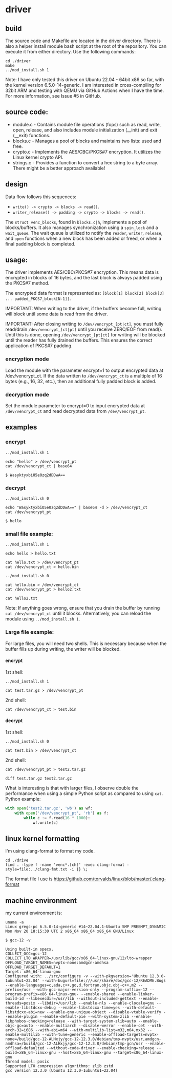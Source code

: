 # driver

## build
The source code and Makefile are located in the driver directory. There is also a helper install module bash script at
the root of the repository. You can execute it from either directory. Use the following commands:
```shell
cd ./driver
make
../mod_install.sh 1
```

Note: I have only tested this driver on Ubuntu 22.04 - 64bit x86 so far, with the kernel version 6.5.0-14-generic. I am
interested in cross-compiling for 32bit ARM and testing with QEMU via GitHub Actions when I have the time. For more
information, see Issue #5 in GitHub.

## source code:

* module.c  - Contains module file operations (fops) such as read, write, open, release, and also includes module initialization (__init) and exit (__exit) functions. 
* blocks.c  - Manages a pool of blocks and maintains two lists: used and free. 
* crypto.c  - Implements the AES/CBC/PKCS#7 encryption. It utilizes the Linux kernel crypto API.
* strings.c - Provides a function to convert a hex string to a byte array. There might be a better approach available!

## design

Data flow follows this sequences:
* `write() -> crypto -> blocks -> read()`.
* `writer_release() -> padding -> crypto -> blocks -> read()`.
  
The `struct venc_blocks`, found in `blocks.c|h`, implements a pool of blocks/buffers. It also manages synchronization 
using a `spin_lock` and a `wait_queue`. The wait queue is utilized to notify the `reader`, `writer`, `release`, and 
`open` functions when a new block has been added or freed, or when a final padding block is completed.

## usage:

The driver implements AES/CBC/PKCS#7 encryption. This means data is encrypted in blocks of 16 bytes, and the last block
is always padded using the PKCS#7 method.

The encrypted data format is represented as: `[block[1] block[2] block[3] ... padded_PKCS7_block[N-1]]`.

IMPORTANT: When writing to the driver, if the buffers become full, writing will block until some data is read from the
driver.

IMPORTANT: After closing writing to `/dev/vencrypt_[pt|ct]`, you must fully read/drain `/dev/vencrypt_[ct|pt]` until you
receive ZERO/EOF from read(). Until this is done, opening `/dev/vencrypt_[pt|ct]` for writing will be blocked until the
reader has fully drained the buffers. This ensures the correct application of PKCS#7 padding.

### encryption mode
Load the module with the parameter encrypt=1 to output encrypted data at /dev/vencrypt_ct. If the data written to
`/dev/vencrypt_ct` is a multiple of 16 bytes (e.g., 16, 32, etc.), then an additional fully padded block is added.

### decryption mode
Set the module parameter to encrypt=0 to input encrypted data at `/dev/vencrypt_ct` and read decrypted data from
`/dev/vencrypt_pt`.

## examples

### encrypt
```shell
../mod_install.sh 1

echo "hello" > /dev/vencrypt_pt
cat /dev/vencrypt_ct | base64

$ WasyktyxbiO5e0zq2dDDwA==
```

### decrypt
```shell
../mod_install.sh 0

echo "WasyktyxbiO5e0zq2dDDwA==" | base64 -d > /dev/vencrypt_ct
cat /dev/vencrypt_pt

$ hello
```

### small file example:
```
../mod_install.sh 1

echo hello > hello.txt

cat hello.txt > /dev/vencrypt_pt
cat /dev/vencrypt_ct > hello.bin

../mod_install.sh 0

cat hello.bin > /dev/vencrypt_ct
cat /dev/vencrypt_pt > hello2.txt

cat hello2.txt
```
Note: If anything goes wrong, ensure that you drain the buffer by running `cat /dev/vencrypt_ct` until it blocks.
Alternatively, you can reload the module using `../mod_install.sh 1`.

### Large file example:
For large files, you will need two shells. This is necessary because when the buffer fills up during writing, the writer
will be blocked.

#### encrypt
1st shell:
```
../mod_install.sh 1

cat test.tar.gz > /dev/vencrypt_pt
```
2nd shell:
```
cat /dev/vencrypt_ct > test.bin
```

#### decrypt
1st shell:
```
../mod_install.sh 0

cat test.bin > /dev/vencrypt_ct
```
2nd shell:
```
cat /dev/vencrypt_pt > test2.tar.gz

diff test.tar.gz test2.tar.gz
```

What is interesting is that with larger files, I observe double the performance when using a simple Python script as
compared to using `cat`.  
Python example:
```python
with open('test2.tar.gz', 'wb') as wf:
    with open('/dev/vencrypt_pt', 'rb') as f:
        while c := f.read(16 * 1000):
            wf.write(c)
```

## linux kernel formatting
I'm using clang-format to format my code.
```shell
cd ./drive
find . -type f -name 'venc*.[ch]' -exec clang-format -style=file:../clang-fmt.txt -i {} \;
```
The format file I use is https://github.com/torvalds/linux/blob/master/.clang-format

## machine environment
my current environment is:
```shell
uname -a
Linux gregc-pc 6.5.0-14-generic #14~22.04.1-Ubuntu SMP PREEMPT_DYNAMIC Mon Nov 20 18:15:30 UTC 2 x86_64 x86_64 x86_64 GNU/Linux
```

```shell
$ gcc-12 -v

Using built-in specs.
COLLECT_GCC=gcc-12
COLLECT_LTO_WRAPPER=/usr/lib/gcc/x86_64-linux-gnu/12/lto-wrapper
OFFLOAD_TARGET_NAMES=nvptx-none:amdgcn-amdhsa
OFFLOAD_TARGET_DEFAULT=1
Target: x86_64-linux-gnu
Configured with: ../src/configure -v --with-pkgversion='Ubuntu 12.3.0-1ubuntu1~22.04' --with-bugurl=file:///usr/share/doc/gcc-12/README.Bugs --enable-languages=c,ada,c++,go,d,fortran,objc,obj-c++,m2 --prefix=/usr --with-gcc-major-version-only --program-suffix=-12 --program-prefix=x86_64-linux-gnu- --enable-shared --enable-linker-build-id --libexecdir=/usr/lib --without-included-gettext --enable-threads=posix --libdir=/usr/lib --enable-nls --enable-clocale=gnu --enable-libstdcxx-debug --enable-libstdcxx-time=yes --with-default-libstdcxx-abi=new --enable-gnu-unique-object --disable-vtable-verify --enable-plugin --enable-default-pie --with-system-zlib --enable-libphobos-checking=release --with-target-system-zlib=auto --enable-objc-gc=auto --enable-multiarch --disable-werror --enable-cet --with-arch-32=i686 --with-abi=m64 --with-multilib-list=m32,m64,mx32 --enable-multilib --with-tune=generic --enable-offload-targets=nvptx-none=/build/gcc-12-ALHxjy/gcc-12-12.3.0/debian/tmp-nvptx/usr,amdgcn-amdhsa=/build/gcc-12-ALHxjy/gcc-12-12.3.0/debian/tmp-gcn/usr --enable-offload-defaulted --without-cuda-driver --enable-checking=release --build=x86_64-linux-gnu --host=x86_64-linux-gnu --target=x86_64-linux-gnu
Thread model: posix
Supported LTO compression algorithms: zlib zstd
gcc version 12.3.0 (Ubuntu 12.3.0-1ubuntu1~22.04) 
```
  
